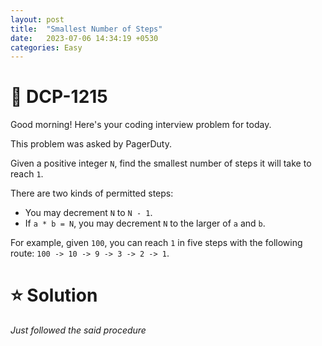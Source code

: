 ```yaml
---
layout: post
title:  "Smallest Number of Steps"
date:   2023-07-06 14:34:19 +0530
categories: Easy
---
```


# **📌 DCP-1215** 

Good morning! Here's your coding interview problem for today.

This problem was asked by PagerDuty.

Given a positive integer `N`, find the smallest number of steps it will take to reach `1`.

There are two kinds of permitted steps:
 - You may decrement `N` to `N - 1`.
 - If `a * b = N`, you may decrement `N` to the larger of `a` and `b`.

For example, given `100`, you can reach `1` in five steps with the following route: `100 -> 10 -> 9 -> 3 -> 2 -> 1`.

# **⭐ Solution**

*Just followed the said procedure* 